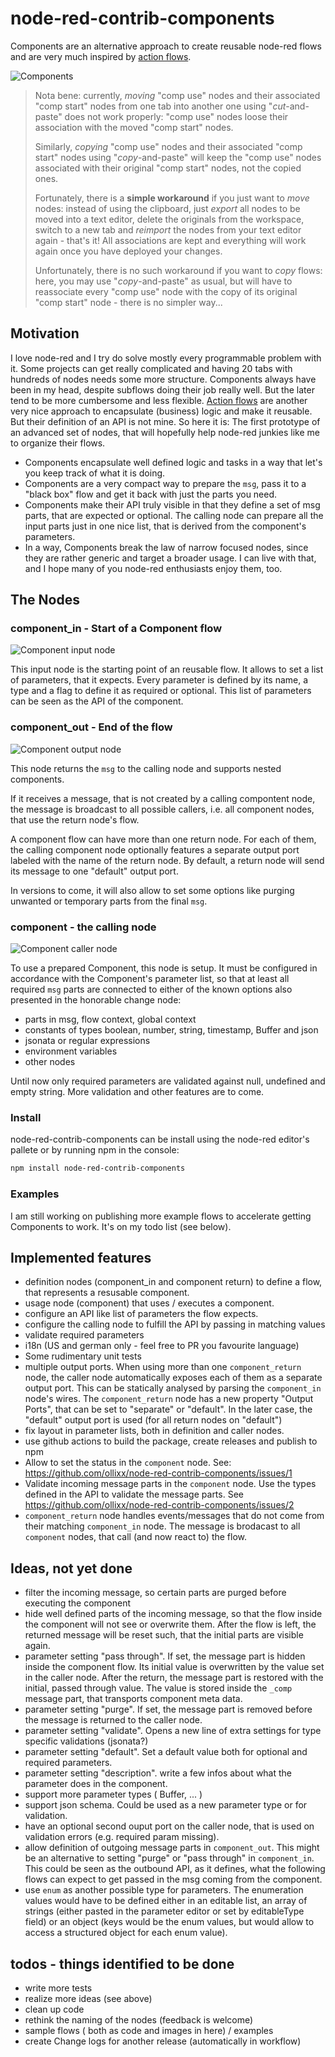 # node-red-contrib-components
Components are an alternative approach to create reusable node-red flows and are
very much inspired by [action flows](https://github.com/Steveorevo/node-red-contrib-actionflows/tree/master/actionflows).

![Components](/images/components.png)

> Nota bene: currently, *moving* "comp use" nodes and their associated "comp start" nodes from one tab into another one using "*cut*-and-paste" does not work properly: "comp use" nodes loose their association with the moved "comp start" nodes.
>
> Similarly, *copying* "comp use" nodes and their associated "comp start" nodes using "*copy*-and-paste" will keep the "comp use" nodes associated with their original "comp start" nodes, not the copied ones.
>
> Fortunately, there is a **simple workaround** if you just want to *move* nodes: instead of using the clipboard, just *export* all nodes to be moved into a text editor, delete the originals from the workspace, switch to a new tab and *reimport* the nodes from your text editor again - that's it! All associations are kept and everything will work again once you have deployed your changes.
>
> Unfortunately, there is no such workaround if you want to *copy* flows: here, you may use "*copy*-and-paste" as usual, but will have to reassociate every "comp use" node with the copy of its original "comp start" node - there is no simpler way...

## Motivation
I love node-red and I try do solve mostly every programmable problem with it. Some projects can get 
really complicated and having 20 tabs with hundreds of nodes needs some more structure. Components always
have been in my head, despite subflows doing their job really well. But the later tend to be more cumbersome and less flexible.
[Action flows](https://github.com/Steveorevo/node-red-contrib-actionflows/tree/master/actionflows) are another very nice 
approach to encapsulate (business) logic and make it reusable. But their definition of an API is not mine. 
So here it is: The first prototype of an advanced set of nodes, that will hopefully help
node-red junkies like me to organize their flows.

* Components encapsulate well defined logic and tasks in a way that let's you keep track of what it is doing.
* Components are a very compact way to prepare the ```msg```, pass it to a "black box" flow and get it back with just
the parts you need.
* Components make their API truly visible in that they define a set of msg parts, that are expected or optional. The 
calling node can prepare all the input parts just in one nice list, that is derived from the component's parameters.
* In a way, Components break the law of narrow focused nodes, since they are rather generic and target a broader usage.
I can live with that, and I hope many of you node-red enthusiasts enjoy them, too.

## The Nodes
### component_in - Start of a Component flow
![Component input node](/images/component_in.png)

This input node is the starting point of an reusable flow. It allows to set a list of parameters, that it expects.
Every parameter is defined by its name, a type and a flag to define it as required or optional. This list of parameters can be seen as the API of the component.

### component_out - End of the flow
![Component output node](/images/component_out.png)

This node returns the ```msg``` to the calling node and supports nested components. 

If it receives a message, that is not created by a calling compontent node, the message is broadcast to all possible callers, i.e. all component nodes, that use the return node's flow.

A component flow can have more than one return node. For each of them, the calling component node optionally features a separate output port labeled with the name of the return node. By default, a return node will send its message to one "default" output port.

In versions to come, it will
also allow to set some options like purging unwanted or temporary parts from the final ```msg```.

### component - the calling node

![Component caller node](/images/component.png)

To use a prepared Component, this node is setup. It must be configured in accordance with the Component's parameter list, so
that at least all required ```msg``` parts are connected to either of the known options also presented in the honorable change node:
* parts in msg, flow context, global context
* constants of types boolean, number, string, timestamp, Buffer and json
* jsonata or regular expressions
* environment variables
* other nodes

Until now only required parameters are validated against null, undefined and empty string. More validation and other features are to come.

### Install
node-red-contrib-components can be install using the node-red editor's pallete or by running npm in the console:

``` bash
npm install node-red-contrib-components
```

### Examples
I am still working on publishing more example flows to accelerate getting Components to work. It's on my todo list (see below).

## Implemented features
* definition nodes (component_in and component return) to define a flow, that represents a resusable component.
* usage node (component) that uses / executes a component.
* configure an API like list of parameters the flow expects.
* configure the calling node to fulfill the API by passing in matching values
* validate required parameters
* i18n (US and german only - feel free to PR you favourite language)
* Some rudimentary unit tests
* multiple output ports. When using more than one ```component_return``` node, the caller node automatically exposes each of them as a separate output port. This can be statically analysed by parsing the ```component_in``` node's wires. The ```component_return``` node has a new property "Output Ports", that can be set to "separate" or "default". In the later case, the "default" output port is used (for all return nodes on "default")
* fix layout in parameter lists, both in definition and caller nodes.
* use github actions to build the package, create releases and publish to npm
* Allow to set the status in the ```component``` node. See: https://github.com/ollixx/node-red-contrib-components/issues/1
* Validate incoming message parts in the ```component``` node. Use the types defined in the API to validate the message parts. See https://github.com/ollixx/node-red-contrib-components/issues/2
* ```component_return``` node handles events/messages that do not come from their matching ```component_in``` node. The message is brodacast to all ```component``` nodes, that call (and now react to) the flow.

## Ideas, not yet done
* filter the incoming message, so certain parts are purged before executing the component
* hide well defined parts of the incoming message, so that the flow inside the component will not see or overwrite them. After the flow is left, the returned message will be reset such, that the initial parts are visible again.
* parameter setting "pass through". If set, the message part is hidden inside the component flow. Its initial value is overwritten by the value set in the caller node. After the return, the message part is restored with the initial, passed through value. The value is stored inside the ```_comp``` message part, that transports component meta data.
* parameter setting "purge". If set, the message part is removed before the message is returned to the caller node.
* parameter setting "validate". Opens a new line of extra settings for type specific validations (jsonata?)
* parameter setting "default". Set a default value both for optional and required parameters. 
* parameter setting "description". write a few infos about what the parameter does in the component.
* support more parameter types ( Buffer, ... )
* support json schema. Could be used as a new parameter type or for validation.
* have an optional second ouput port on the caller node, that is used on validation errors (e.g. required param missing).
* allow definition of outgoing message parts in ```component_out```. This might be an alternative to setting "purge" or "pass through" in ```component_in```. This could be seen as the outbound API, as it defines, what the following flows can expect to get passed in the msg coming from the component.
* use ```enum``` as another possible type for parameters. The enumeration values would have to be defined either in an editable list, an array of strings (either pasted in the parameter editor or set by editableType field) or an object (keys would be the enum values, but would allow to access a structured object for each enum value).

## todos - things identified to be done
* write more tests
* realize more ideas (see above)
* clean up code
* rethink the naming of the nodes (feedback is welcome)
* sample flows ( both as code and images in here) / examples
* create Change logs for another release (automatically in workflow)
